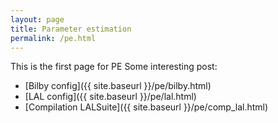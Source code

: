 ```yaml
---
layout: page
title: Parameter estimation
permalink: /pe.html
---
```

This is the first page for PE 
Some interesting post:
- [Bilby config]({{ site.baseurl }}/pe/bilby.html)
- [LAL config]({{ site.baseurl }}/pe/lal.html)
- [Compilation LALSuite]({{ site.baseurl }}/pe/comp_lal.html)


 
